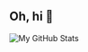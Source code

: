 ## Oh, hi 👋

<picture>
  <source media="(prefers-color-scheme: dark)" srcset="https://github-profile-summary-cards.vercel.app/api/cards/profile-details?username=zela&theme=nord_dark">
  <source media="(prefers-color-scheme: light)"srcset="https://github-profile-summary-cards.vercel.app/api/cards/profile-details?username=zela&theme=nord_bright">
  <img alt="My GitHub Stats" src="https://github-profile-summary-cards.vercel.app/api/cards/profile-details?username=zela&theme=nord_dark">
</picture>
